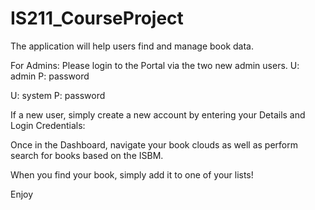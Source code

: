# IS211_CourseProject

The application will help users find and manage book data.

For Admins:
Please login to the Portal via the two new admin users.
U: admin
P: password

U: system
P: password

If a new user, simply create a new account by entering your Details and Login Credentials:

Once in the Dashboard, navigate your book clouds as well as perform search for books based on the ISBM.

When you find your book, simply add it to one of your lists!

Enjoy
